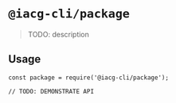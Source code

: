 # `@iacg-cli/package`

> TODO: description

## Usage

```
const package = require('@iacg-cli/package');

// TODO: DEMONSTRATE API
```
